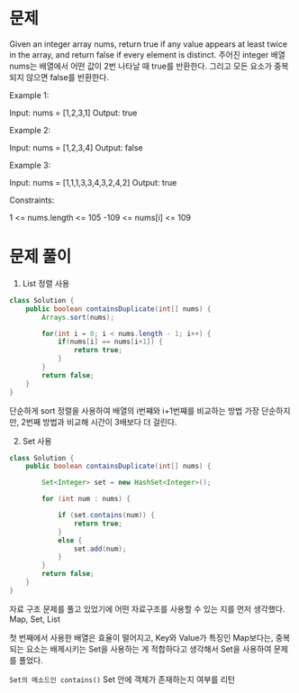 # 문제
Given an integer array nums, return true if any value appears at least twice in the array, and return false if every element is distinct.
주어진 integer 배열 nums는 배열에서 어떤 값이 2번 나타날 때 true를 반환한다. 그리고 모든 요소가 중복되지 않으면 false를 반환한다.


Example 1:

Input: nums = [1,2,3,1]
Output: true

Example 2:

Input: nums = [1,2,3,4]
Output: false

Example 3:

Input: nums = [1,1,1,3,3,4,3,2,4,2]
Output: true


Constraints:

1 <= nums.length <= 105
-109 <= nums[i] <= 109

# 문제 풀이

1. List 정렬 사용
```java
class Solution {
    public boolean containsDuplicate(int[] nums) {
        Arrays.sort(nums);

        for(int i = 0; i < nums.length - 1; i++) {
            if(nums[i] == nums[i+1]) {
                return true;
            }
        }
        return false;
    }
}
```

단순하게 sort 정렬을 사용하여 배열의 i번쨰와 i+1번쨰를 비교하는 방법
가장 단순하지만, 2번째 방법과 비교해 시간이 3배보다 더 걸린다.


2. Set 사용
```java
class Solution {
    public boolean containsDuplicate(int[] nums) {

        Set<Integer> set = new HashSet<Integer>();

        for (int num : nums) {

            if (set.contains(num)) {
                return true;
            }
            else {
                set.add(num);
            }
        } 
        return false;
    } 
}
```

자료 구조 문제를 풀고 있었기에 어떤 자료구조를 사용할 수 있는 지를 먼저 생각했다.
Map, Set, List

첫 번째에서 사용한 배열은 효율이 떨어지고, Key와 Value가 특징인 Map보다는, 중복되는 요소는 배제시키는 Set을 사용하는 게 적합하다고 생각해서 Set을 사용하여 문제를 풀었다.

`Set의 메소드인 contains()`
Set 안에 객체가 존재하는지 여부를 리턴